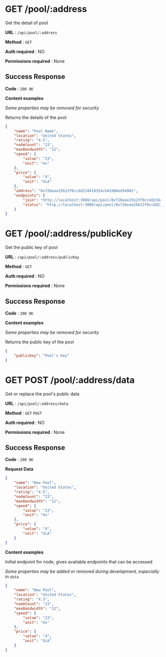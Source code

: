 # GET /pool/:address

Get the detail of pool

**URL** : `/api/pool/:address`

**Method** : `GET`

**Auth required** : NO

**Permissions required** : None

## Success Response

**Code** : `200 OK`

**Content examples**

*Some properties may be removed for security*

Returns the details of the pool

```json
{
	"name": "Pool Name",
	"location": "United States",
	"rating": "4.5",
	"nodeCount": "23",
	"maxBandwidth": "12",
	"speed": {
		"value": "23",
		"unit": "ms"
	},
	"price": {
		"value": "4",
		"unit": "GLA"
	},
	"address": "0xf2beae25b23f0ccdd234410354cb42d08ed54981",
	"endpoints": {
		"join": "http://localhost:3000/api/pool/0xf2beae25b23f0ccdd234410354cb42d08ed54981/join",
		"status": "http://localhost:3000/api/pool/0xf2beae25b23f0ccdd234410354cb42d08ed54981/status"
	}
}
```

# GET /pool/:address/publicKey

Get the public key of pool

**URL** : `/api/pool/:address/publicKey`

**Method** : `GET`

**Auth required** : NO

**Permissions required** : None

## Success Response

**Code** : `200 OK`

**Content examples**

*Some properties may be removed for security*

Returns the public key of the pool

```json
{
	"publicKey": "Pool's Key"
}
```

# GET POST /pool/:address/data

Get or replace the pool's public data

**URL** : `/api/pool/:address/data`

**Method** : `GET` `POST`

**Auth required** : NO

**Permissions required** : None

## Success Response

**Code** : `200 OK`

**Request Data**

```json
{
	"name": "New Pool",
	"location": "United States",
	"rating": "4.5",
	"nodeCount": "23",
	"maxBandwidth": "12",
	"speed": {
		"value": "23",
		"unit": "ms"
	},
	"price": {
		"value": "4",
		"unit": "GLA"
	}
}
```

**Content examples**

Initial endpoint for node, gives available endpoints that can be accessed

*Some properties may be added or removed during development, especially in `data`*

```json
{
	"name": "New Pool",
	"location": "United States",
	"rating": "4.5",
	"nodeCount": "23",
	"maxBandwidth": "12",
	"speed": {
		"value": "23",
		"unit": "ms"
	},
	"price": {
		"value": "4",
		"unit": "GLA"
	}
}
```
